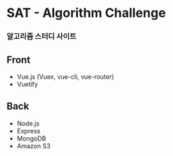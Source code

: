 # SAT - Algorithm Challenge
### 알고리즘 스터디 사이트

## Front
- Vue.js (Vuex, vue-cli, vue-router)
- Vuetify

## Back
- Node.js
- Express
- MongoDB
- Amazon S3
